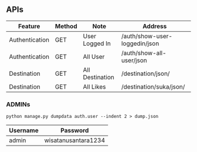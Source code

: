## APIs

| Feature | Method | Note | Address |
| ------ | ------ | ------ | ------ |
| Authentication | GET | User Logged In | /auth/show-user-loggedin/json |
| Authentication | GET | All User | /auth/show-all-user/json |
| Destination | GET | All Destination | /destination/json/ |
| Destination | GET | All Likes | /destination/suka/json/ |

### ADMINs

`python manage.py dumpdata auth.user --indent 2 > dump.json`

| Username | Password |
| ----- | ----- |
| admin | wisatanusantara1234 |

